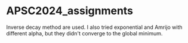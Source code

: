 # APSC2024_assignments
Inverse decay method are used. 
I also tried exponential and Amrijo with different alpha, but they didn't converge to the global minimum. 

